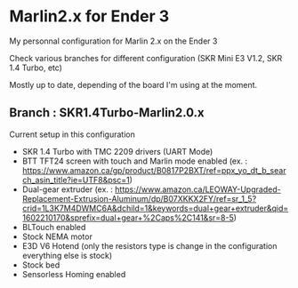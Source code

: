 # Marlin2.x for Ender 3
My personnal configuration for Marlin 2.x on the Ender 3

Check various branches for different configuration (SKR Mini E3 V1.2, SKR 1.4 Turbo, etc)

Mostly up to date, depending of the board I'm using at the moment.

## Branch : SKR1.4Turbo-Marlin2.0.x

Current setup in this configuration

 - SKR 1.4 Turbo with TMC 2209 drivers (UART Mode)
 - BTT TFT24 screen with touch and Marlin mode enabled (ex. : https://www.amazon.ca/gp/product/B0817P2BXT/ref=ppx_yo_dt_b_search_asin_title?ie=UTF8&psc=1)
 - Dual-gear extruder (ex. : https://www.amazon.ca/LEOWAY-Upgraded-Replacement-Extrusion-Aluminum/dp/B07XKKX2FY/ref=sr_1_5?crid=1L3K7M4DWMC6A&dchild=1&keywords=dual+gear+extruder&qid=1602210170&sprefix=dual+gear+%2Caps%2C141&sr=8-5)
 - BLTouch enabled
 - Stock NEMA motor
 - E3D V6 Hotend (only the resistors type is change in the configuration everything else is stock)
 - Stock bed
 - Sensorless Homing enabled
